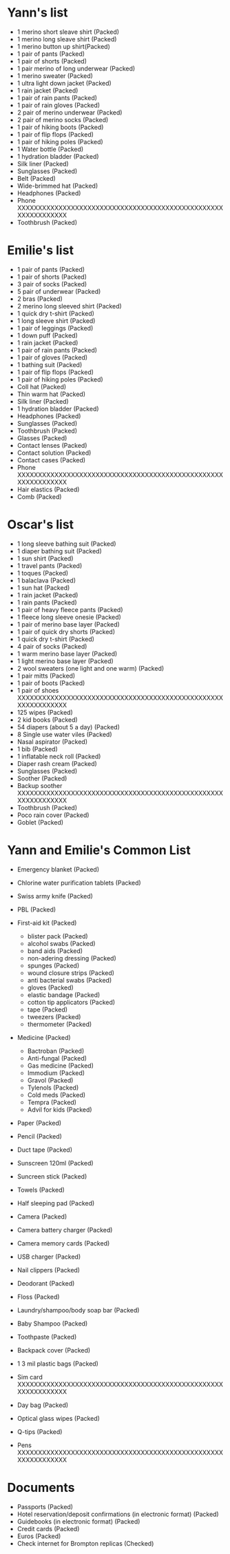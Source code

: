 Yann's list
===========
* 1 merino short sleave shirt (Packed) 
* 1 merino long sleave shirt (Packed) 
* 1 merino button up shirt(Packed) 
* 1 pair of pants (Packed) 
* 1 pair of shorts (Packed) 
* 1 pair merino of long underwear (Packed) 
* 1 merino sweater (Packed) 
* 1 ultra light down jacket (Packed) 
* 1 rain jacket (Packed) 
* 1 pair of rain pants (Packed) 
* 1 pair of rain gloves (Packed)
* 2 pair of merino underwear (Packed)
* 2 pair of merino socks (Packed) 
* 1 pair of hiking boots (Packed)
* 1 pair of flip flops (Packed)
* 1 pair of hiking poles (Packed)
* 1 Water bottle (Packed)
* 1 hydration bladder (Packed)
* Silk liner (Packed) 
* Sunglasses (Packed)
* Belt (Packed)
* Wide-brimmed hat (Packed) 
* Headphones (Packed)
* Phone XXXXXXXXXXXXXXXXXXXXXXXXXXXXXXXXXXXXXXXXXXXXXXXXXXXXXXXXXXXXXX
* Toothbrush (Packed)

Emilie's list
=============
* 1 pair of pants (Packed) 
* 1 pair of shorts (Packed)
* 3 pair of socks (Packed) 
* 5 pair of underwear (Packed)
* 2 bras (Packed) 
* 2 merino long sleeved shirt (Packed) 
* 1 quick dry t-shirt (Packed) 
* 1 long sleeve shirt (Packed) 
* 1 pair of leggings (Packed) 
* 1 down puff (Packed)  
* 1 rain jacket (Packed) 
* 1 pair of rain pants (Packed)
* 1 pair of gloves (Packed)
* 1 bathing suit (Packed) 
* 1 pair of flip flops (Packed)
* 1 pair of hiking poles (Packed)
* Coll hat (Packed)
* Thin warm hat (Packed) 
* Silk liner (Packed)
* 1 hydration bladder (Packed)
* Headphones (Packed)
* Sunglasses (Packed)
* Toothbrush (Packed)
* Glasses (Packed)
* Contact lenses (Packed)
* Contact solution (Packed)
* Contact cases (Packed)
* Phone XXXXXXXXXXXXXXXXXXXXXXXXXXXXXXXXXXXXXXXXXXXXXXXXXXXXXXXXXXXXXX
* Hair elastics (Packed)
* Comb (Packed)

Oscar's list
============
* 1 long sleeve bathing suit (Packed) 
* 1 diaper bathing suit (Packed)
* 1 sun shirt (Packed)
* 1 travel pants (Packed) 
* 1 toques (Packed)
* 1 balaclava (Packed)
* 1 sun hat (Packed)
* 1 rain jacket (Packed)
* 1 rain pants (Packed)
* 1 pair of heavy fleece pants (Packed) 
* 1 fleece long sleeve onesie  (Packed)
* 1 pair of merino base layer (Packed)
* 1 pair of quick dry shorts (Packed) 
* 1 quick dry t-shirt (Packed)
* 4 pair of socks (Packed) 
* 1 warm merino base layer (Packed) 
* 1 light merino base layer (Packed) 
* 2 wool sweaters (one light and one warm) (Packed) 
* 1 pair mitts (Packed)
* 1 pair of boots (Packed)
* 1 pair of shoes XXXXXXXXXXXXXXXXXXXXXXXXXXXXXXXXXXXXXXXXXXXXXXXXXXXXXXXXXXXXXX
* 125 wipes (Packed)
* 2 kid books (Packed)
* 54 diapers (about 5 a day) (Packed)
* 8 Single use water viles (Packed)
* Nasal aspirator (Packed)
* 1 bib (Packed)
* 1 inflatable neck roll (Packed)
* Diaper rash cream (Packed)
* Sunglasses (Packed)
* Soother (Packed)
* Backup soother XXXXXXXXXXXXXXXXXXXXXXXXXXXXXXXXXXXXXXXXXXXXXXXXXXXXXXXXXXXXXX
* Toothbrush (Packed)
* Poco rain cover (Packed)
* Goblet (Packed)


Yann and Emilie's Common List
============
* Emergency blanket (Packed)
* Chlorine water purification tablets (Packed)
* Swiss army knife (Packed)
* PBL (Packed)
* First-aid kit (Packed)
  - blister pack (Packed)
  - alcohol swabs (Packed)
  - band aids (Packed)
  - non-adering dressing (Packed)
  - spunges (Packed)
  - wound closure strips (Packed)
  - anti bacterial swabs (Packed)
  - gloves (Packed)
  - elastic bandage (Packed)
  - cotton tip applicators (Packed)
  - tape (Packed)
  - tweezers (Packed)
  - thermometer (Packed)

* Medicine (Packed)
  - Bactroban (Packed)
  - Anti-fungal (Packed)
  - Gas medicine (Packed)
  - Immodium (Packed)
  - Gravol (Packed)
  - Tylenols (Packed)
  - Cold meds (Packed)
  - Tempra (Packed)
  - Advil for kids (Packed)
  
* Paper (Packed)
* Pencil (Packed)
* Duct tape (Packed)
* Sunscreen 120ml (Packed)
* Suncreen stick (Packed)
* Towels (Packed)
* Half sleeping pad (Packed)
* Camera (Packed)
* Camera battery charger  (Packed)
* Camera memory cards  (Packed)
* USB charger  (Packed)
* Nail clippers (Packed)
* Deodorant (Packed)
* Floss (Packed)
* Laundry/shampoo/body soap bar (Packed)
* Baby Shampoo (Packed)
* Toothpaste (Packed)
* Backpack cover (Packed)
* 1 3 mil plastic bags (Packed)
* Sim card  XXXXXXXXXXXXXXXXXXXXXXXXXXXXXXXXXXXXXXXXXXXXXXXXXXXXXXXXXXXXXX
* Day bag (Packed)
* Optical glass wipes (Packed)
* Q-tips (Packed)
* Pens XXXXXXXXXXXXXXXXXXXXXXXXXXXXXXXXXXXXXXXXXXXXXXXXXXXXXXXXXXXXXX

Documents
===========
* Passports (Packed)
* Hotel reservation/deposit confirmations (in electronic format) (Packed)
* Guidebooks (in electronic format)  (Packed)
* Credit cards (Packed)
* Euros (Packed)
* Check internet for Brompton replicas (Checked)
